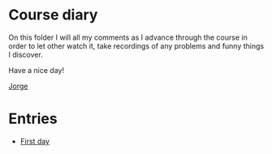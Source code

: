 Course diary
===================================================

On this folder I will all my comments as I advance through the course in order to let other watch it, take recordings of any problems and funny things I discover.

Have a nice day!

[Jorge](http://jorgesanz.net)


# Entries

* [First day](day-01.md)
